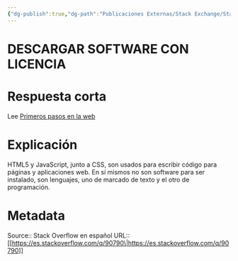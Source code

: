 ```yaml
---
{"dg-publish":true,"dg-path":"Publicaciones Externas/Stack Exchange/Stack Overflow en español/es.stackoverflow.com-90790.md","permalink":"/publicaciones-externas/stack-exchange/stack-overflow-en-espanol/es-stackoverflow-com-90790/","title":"DESCARGAR SOFTWARE CON LICENCIA","hide":true,"noteIcon":"\"0\"","created":"2024-04-03T12:49:10.727-06:00","updated":"2024-04-05T16:43:52.361-06:00"}
---
```


# DESCARGAR SOFTWARE CON LICENCIA

# Respuesta corta
Lee [Primeros pasos en la web][1]

# Explicación

HTML5 y JavaScript, junto a CSS, son usados para escribir código para páginas y aplicaciones web. En sí mismos no son software para ser instalado, son lenguajes, uno de marcado de texto y el otro de programación.

  [1]: https://developer.mozilla.org/es/docs/Learn/Getting_started_with_the_web

# Metadata
Source:: Stack Overflow en español
URL:: [[https://es.stackoverflow.com/q/90790\|https://es.stackoverflow.com/q/90790]]

